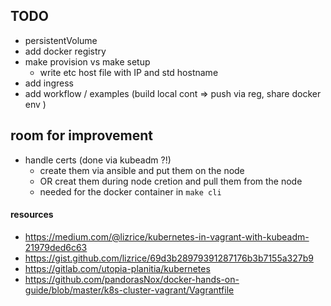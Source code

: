 
## TODO
- persistentVolume
- add docker registry
- make provision vs make setup
    - write etc host file with IP and std hostname
- add ingress
- add workflow / examples (build local cont => push via reg, share docker env )

## room for improvement
- handle certs (done via kubeadm ?!)
    - create them via ansible and put them on the node
    - OR creat them during node cretion and pull them from the node
    - needed for the docker container in `make cli`

#### resources
- https://medium.com/@lizrice/kubernetes-in-vagrant-with-kubeadm-21979ded6c63
- https://gist.github.com/lizrice/69d3b28979391287176b3b7155a327b9
- https://gitlab.com/utopia-planitia/kubernetes
- https://github.com/pandorasNox/docker-hands-on-guide/blob/master/k8s-cluster-vagrant/Vagrantfile
